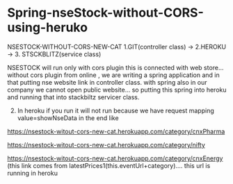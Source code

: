 # Spring-nseStock-without-CORS-using-heruko

NSESTOCK-WITHOUT-CORS-NEW-CAT    1.GIT(controller class) -> 2.HEROKU  -> 3. STSCKBLITZ(service class)

NSESTOCK will run only with cors plugin this is connected with web store... 
without cors plugin from online , we are writing a spring application and in that putting nse website link in controller class.
with spring also in our company we cannot open public website... so putting this spring into heroku and running that into stackbiltz servicer class.

2. In heroku if you run it will not run because we have request mapping value=showNseData in the end like


https://nsestock-witout-cors-new-cat.herokuapp.com/category/cnxPharma


https://nsestock-witout-cors-new-cat.herokuapp.com/category/nifty


https://nsestock-witout-cors-new-cat.herokuapp.com/category/cnxEnergy
(this link comes from latestPrices1(this.eventUrl+category).... this url is running in heroku

